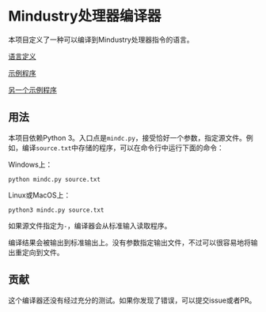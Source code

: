 # Mindustry处理器编译器

本项目定义了一种可以编译到Mindustry处理器指令的语言。

[语言定义](docs/langdef-zh.md)

[示例程序](docs/example-zh.md)

[另一个示例程序](docs/example2-zh.md)

## 用法

本项目依赖Python 3。入口点是`mindc.py`，接受恰好一个参数，指定源文件。例如，编译`source.txt`中存储的程序，可以在命令行中运行下面的命令：

Windows上：

```
python mindc.py source.txt
```

Linux或MacOS上：

```
python3 mindc.py source.txt
```

如果源文件指定为`-`，编译器会从标准输入读取程序。

编译结果会被输出到标准输出上。没有参数指定输出文件，不过可以很容易地将输出重定向到文件。

## 贡献

这个编译器还没有经过充分的测试。如果你发现了错误，可以提交issue或者PR。
